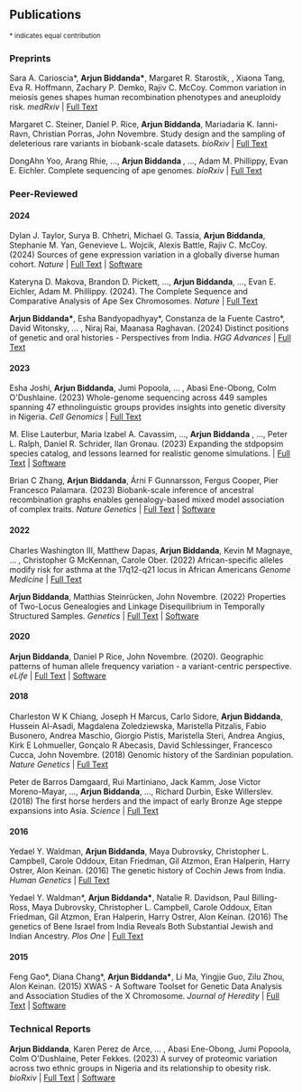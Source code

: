 
## Publications

<sup>* indicates equal contribution</sup>

### Preprints

Sara A. Carioscia*, <strong>Arjun Biddanda*</strong>, Margaret R. Starostik, , Xiaona Tang, Eva R. Hoffmann,  Zachary P. Demko, Rajiv C. McCoy. Common variation in meiosis genes shapes human recombination phenotypes and aneuploidy risk. _medRxiv_ | [Full Text](https://www.medrxiv.org/content/10.1101/2025.04.02.25325097v1)

Margaret C. Steiner,  Daniel P. Rice, <strong>Arjun Biddanda</strong>,  Mariadaria K. Ianni-Ravn, Christian Porras, John Novembre. Study design and the sampling of deleterious rare variants in biobank-scale datasets. _bioRxiv_ | [Full Text](https://www.biorxiv.org/content/10.1101/2024.12.02.626424v1)

DongAhn Yoo,  Arang Rhie, ..., <strong> Arjun Biddanda </strong>, ...,  Adam M. Phillippy, Evan E. Eichler. Complete sequencing of ape genomes. _bioRxiv_ | [Full Text](https://www.biorxiv.org/content/10.1101/2024.07.31.605654v2)

### Peer-Reviewed 

#### 2024

Dylan J. Taylor, Surya B. Chhetri, Michael G. Tassia, <strong>Arjun Biddanda</strong>, Stephanie M. Yan, Genevieve L. Wojcik, Alexis Battle, Rajiv C. McCoy. (2024) Sources of gene expression variation in a globally diverse human cohort. _Nature_ | [Full Text](https://www.nature.com/articles/s41586-024-07708-2 ) | [Software](https://github.com/mccoy-lab/MAGE/tree/main)

Kateryna D. Makova, Brandon D. Pickett, ..., <strong>Arjun Biddanda</strong>, ..., Evan E. Eichler, Adam M. Phillippy. (2024). The Complete Sequence and Comparative Analysis of Ape Sex Chromosomes. _Nature_ | [Full Text](https://www.nature.com/articles/s41586-024-07473-2)

<strong>Arjun Biddanda*</strong>, Esha Bandyopadhyay*, Constanza de la Fuente Castro*, David Witonsky, ... , Niraj Rai, Maanasa Raghavan. (2024) Distinct positions of genetic and oral histories - Perspectives from India. _HGG Advances_ | [Full Text](https://www.cell.com/hgg-advances/fulltext/S2666-2477(24)00044-7)

#### 2023


Esha Joshi, <strong>Arjun Biddanda</strong>, Jumi Popoola, ... , Abasi Ene-Obong, Colm O'Dushlaine. (2023) Whole-genome sequencing across 449 samples spanning 47 ethnolinguistic groups provides insights into genetic diversity in Nigeria. _Cell Genomics_ | [Full Text](https://www.cell.com/cell-genomics/fulltext/S2666-979X(23)00175-1)

M. Elise Lauterbur, Maria Izabel A. Cavassim, ..., <strong>Arjun Biddanda</strong> , ..., Peter L. Ralph, Daniel R. Schrider, Ilan Gronau. (2023) Expanding the stdpopsim species catalog, and lessons learned for realistic genome simulations. | [Full Text](https://elifesciences.org/reviewed-preprints/84874v2) | [Software](https://popsim-consortium.github.io/stdpopsim-docs/stable/index.html)

Brian C Zhang, <strong>Arjun Biddanda</strong>, Árni F Gunnarsson, Fergus Cooper, Pier Francesco Palamara. (2023) Biobank-scale inference of ancestral recombination graphs enables genealogy-based mixed model association of complex traits. _Nature Genetics_ | [Full Text](https://www.nature.com/articles/s41588-023-01379-x) | [Software](https://palamaralab.github.io/software/argneedle/)

#### 2022

Charles Washington III, Matthew Dapas, <strong>Arjun Biddanda</strong>, Kevin M Magnaye, ... , Christopher G McKennan, Carole Ober. (2022) African-specific alleles modify risk for asthma at the 17q12-q21 locus in African Americans _Genome Medicine_ | [Full Text](https://link.springer.com/article/10.1186/s13073-022-01114-x)

<strong>Arjun Biddanda</strong>, Matthias Steinrücken, John Novembre. (2022) Properties of Two-Locus Genealogies and Linkage Disequilibrium in Temporally Structured Samples. _Genetics_ | [Full Text](https://doi.org/10.1093/genetics/iyac038) | [Software](https://aabiddanda.github.io/aDNA_LD_public/)

#### 2020

<strong>Arjun Biddanda</strong>, Daniel P Rice, John Novembre. (2020). Geographic patterns of human allele frequency variation - a variant-centric perspective. _eLife_ | [Full Text](https://elifesciences.org/articles/60107) | [Software](https://aabiddanda.github.io/geovar/)

#### 2018

Charleston W K Chiang, Joseph H Marcus, Carlo Sidore, <strong>Arjun Biddanda</strong>, Hussein Al-Asadi, Magdalena Zoledziewska, Maristella Pitzalis, Fabio Busonero, Andrea Maschio, Giorgio Pistis, Maristella Steri, Andrea Angius, Kirk E Lohmueller, Gonçalo R Abecasis, David Schlessinger, Francesco Cucca, John Novembre. (2018) Genomic history of the Sardinian population. _Nature Genetics_ | [Full Text](https://doi.org/10.1038/s41588-018-0215-8)


Peter de Barros Damgaard, Rui Martiniano, Jack Kamm, Jose Victor Moreno-Mayar, ..., <strong>Arjun Biddanda</strong>, ..., Richard Durbin, Eske Willerslev. (2018) The first horse herders and the impact of early Bronze Age steppe expansions into Asia. _Science_ | [Full Text](http://science.sciencemag.org/content/early/2018/05/08/science.aar7711.abstract)

#### 2016

Yedael Y. Waldman, <strong>Arjun Biddanda</strong>, Maya Dubrovsky, Christopher L. Campbell, Carole Oddoux, Eitan Friedman, Gil Atzmon, Eran Halperin, Harry Ostrer, Alon Keinan. (2016) The genetic history of Cochin Jews from India. _Human Genetics_ | [Full Text](https://www.ncbi.nlm.nih.gov/pubmed/27377974)

Yedael Y. Waldman*, <strong>Arjun Biddanda*</strong>, Natalie R. Davidson, Paul Billing-Ross, Maya Dubrovsky, Christopher L. Campbell, Carole Oddoux, Eitan Friedman, Gil Atzmon, Eran Halperin, Harry Ostrer, Alon Keinan. (2016) The genetics of Bene Israel from India Reveals Both Substantial Jewish and Indian Ancestry. _Plos One_  | [Full Text](http://journals.plos.org/plosone/article?id=10.1371/journal.pone.0152056)

#### 2015

Feng Gao*, Diana Chang*, <strong>Arjun Biddanda*</strong>, Li Ma, Yingjie Guo, Zilu Zhou, Alon Keinan. (2015) XWAS - A Software Toolset for Genetic Data Analysis and Association Studies of the X Chromosome. _Journal of Heredity_ | [Full Text](https://www.ncbi.nlm.nih.gov/pubmed/26268243) | [Software](http://keinanlab.cb.bscb.cornell.edu/content/xwas)


### Technical Reports

<strong>Arjun Biddanda</strong>, Karen Perez de Arce, ... , Abasi Ene-Obong, Jumi Popoola, Colm O'Dushlaine, Peter Fekkes. (2023) A survey of proteomic variation across two ethnic groups in Nigeria and its relationship to obesity risk. _bioRxiv_ | [Full Text](https://www.biorxiv.org/content/10.1101/2022.12.09.519773v1) | [Software](https://54gene-olink-qc.readthedocs.io/en/latest/) 
